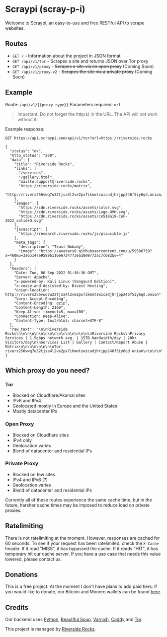 # Scraypi (scray-p-i)

Welcome to Scraypi, an easy-to-use and free RESTful API to scrape websites.

## Routes

* `GET /` - Information about the project in JSON format
* `GET /api/v1/tor` - Scrapes a site and returns JSON over Tor proxy
* `GET /api/v1/proxy` - ~~Scrapes a site via an open proxy~~ (Coming Soon)
* `GET /api/v1/proxy-v2` - ~~Scrapes the site via a private proxy~~ (Coming Soon)

## Example

Route: `/api/v1/{{proxy_type}}`
Parameters required: `url`

> Important: Do not forget the http(s) in the URL. The API will not work without it.

Example response:

`GET https://api.scraypi.com/api/v1/tor?url=https://riverside.rocks`

```
{
  "status": "ok",
  "http_status": "200",
  "data": {
    "title": "Riverside Rocks",
    "links": [
      "/services",
      "/gallery.html",
      "mailto:support@riverside.rocks",
      "https://riverside.rocks/matrix",
      "http://rivers256vwq7u32tjsa4l2ve2px7ikmotzwicadjhrjpp246f5iy6qd.onion/"
    ],
    "images": [
      "https://cdn.riverside.rocks/assets/color.svg",
      "https://cdn.riverside.rocks/assets/Logo-OVH.svg",
      "https://cdn.riverside.rocks/assets/ce518a18-CoF-2022_solid+O.svg"
    ],
    "javascript": [
      "https://research.riverside.rocks/js/plausible.js"
    ],
    "meta_tags": {
      "description": "Trust Nobody",
      "image": "https://avatars0.githubusercontent.com/u/59586759?s=460&u=3a65147e9589b116e6724773ea10e9773ac7c682&v=4"
    }
  },
  "headers": [
    "Date: Tue, 06 Sep 2022 01:36:36 GMT",
    "Server: Apache",
    "x-powered-by: Kali Linux (Vangaurd Edition)",
    "x-cease-and-desisted-by: Bisect Hosting",
    "onion-location: http://rivers256vwq7u32tjsa4l2ve2px7ikmotzwicadjhrjpp246f5iy6qd.onion",
    "Vary: Accept-Encoding",
    "Content-Encoding: gzip",
    "Content-Length: 2160",
    "Keep-Alive: timeout=5, max=100",
    "Connection: Keep-Alive",
    "Content-Type: text/html; charset=UTF-8"
  ],
  "raw_text": "\n\nRiverside Rocks\n\n\n\n\n\n\n\n\n\n\n\n\n\n\n\n\nRiverside Rocks\nPrivacy Services | 1.5gbps network avg. | 15TB bandwidth/day | 20k+ Visitors/day\n\nServices List | Gallery | Contact/Report Abuse | Matrix\n\n\n\n\n\n\n\nTor: rivers256vwq7u32tjsa4l2ve2px7ikmotzwicadjhrjpp246f5iy6qd.onion\n\n\n\n\n\n\n\n\n"
}
```

## Which proxy do you need?

### Tor
* Blocked on Cloudflare/Akamai sites
* IPv6 and IPv4
* Geolocated mostly in Europe and the United States
* Mostly datacenter IPs

### Open Proxy
* Blocked on Cloudflare sites
* IPv4 only
* Geolocation varies
* Blend of datacenter and residential IPs

### Private Proxy
* Blocked on few sites
* IPv4 and IPv6 (?)
* Geolocation varies
* Blend of datacenter and residential IPs

Currently all of these routes experience the same cache time, but in the future, harsher cache
times may be imposed to reduce load on private proxies.

## Ratelimiting

There is not ratelimiting at the moment. However, responses are cached for 60 seconds. To see if your request has been ratelimited, check the `X-Cache` header. If it read "MISS", it has bypassed the cache. If it reads "HIT", it has temporary hit our cache server. If you have a use case that needs this value lowered, please contact us.

## Donations

This is a free project. At the moment I don't have plans to add paid tiers. If you would like to donate, our Bitcoin and Monero wallets can be found [here](https://riverside.rocks/services).

## Credits

Our backend uses [Python](https://python.org), [Beautiful Soup](https://beautiful-soup-4.readthedocs.io/en/latest/), [Varnish](https://varnish-cache.org/), [Caddy](https://caddyserver.com) and [Tor](https://www.torproject.org).

This project is managed by [Riverside Rocks](https://riverside.rocks).